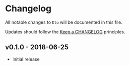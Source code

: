 # Changelog

All notable changes to `Dto` will be documented in this file.

Updates should follow the [Keep a CHANGELOG](http://keepachangelog.com/) principles.

## v0.1.0 - 2018-06-25
- Initial release